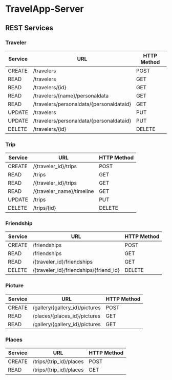 # TravelApp-Server

REST Services
-----------
    
### Traveler  
  
 Service | URL | HTTP Method 
 ------- | --- | -----------
 CREATE  | /travelers  | POST 
 READ  | /travelers  | GET  
 READ  | /travelers/{id}  | GET 
 READ  | /travelers/{name}/personaldata  | GET
 READ  | /travelers/personaldata/{personaldataid} | GET
 UPDATE  | /travelers  | PUT 
 UPDATE  | /travelers/personaldata/{personaldataid} | PUT
 DELETE  | /travelers/{id}  | DELETE 
    
### Trip  
  
 Service | URL | HTTP Method 
 ------- | --- | -----------
 CREATE  | /{traveler_id}/trips  | POST  
 READ  | /trips  | GET |
 READ  | /{traveler_id}/trips  | GET |  
 READ  | /{traveler_name}/timeline  | GET |  
 UPDATE  | /trips  | PUT |
 DELETE  | /trips/{id}  | DELETE |
    
### Friendship  

 Service | URL | HTTP Method 
 ------- | --- | -----------
 CREATE  | /friendships  | POST 
 READ  | /friendships  | GET 
 READ  | /{traveler_id}/friendships  | GET  
 DELETE  | /{traveler_id}/friendships/{friend_id}  | DELETE 
 
### Picture
 
  Service | URL | HTTP Method 
  ------- | --- | -----------
  CREATE  | /gallery/{gallery_id}/pictures  | POST 
  READ  | /places/{places_id}/pictures  | GET 
  READ  | /gallery/{gallery_id}/pictures  | GET 
  
### Places
 
  Service | URL | HTTP Method 
  ------- | --- | -----------
  CREATE  | /trips/{trip_id}/places  | POST 
  READ  | /trips/{trip_id}/places  | GET 